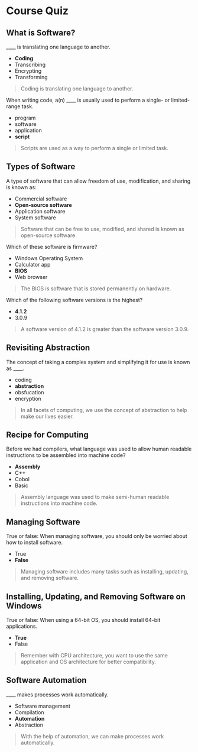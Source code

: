 # Course Quiz

## What is Software?

____ is translating one language to another.

* **Coding**
* Transcribing
* Encrypting
* Transforming

> Coding is translating one language to another.

When writing code, a(n) ____ is usually used to perform a single- or limited-range task.

* program
* software
* application
* **script**

> Scripts are used as a way to perform a single or limited task.

## Types of Software

A type of software that can allow freedom of use, modification, and sharing is known as:

* Commercial software
* **Open-source software**
* Application software
* System software

> Software that can be free to use, modified, and shared is known as open-source software.

Which of these software is firmware?

* Windows Operating System
* Calculator app
* **BIOS**
* Web browser

> The BIOS is software that is stored permanently on hardware.

Which of the following software versions is the highest?

* **4.1.2**
* 3.0.9

> A software version of 4.1.2 is greater than the software version 3.0.9.

## Revisiting Abstraction

The concept of taking a complex system and simplifying it for use is known as ____.

* coding
* **abstraction**
* obsfucation
* encryption

> In all facets of computing, we use the concept of abstraction to help make our lives easier.

## Recipe for Computing

Before we had compilers, what language was used to allow human readable instructions to be assembled into machine code?

* **Assembly**
* C++
* Cobol
* Basic

> Assembly language was used to make semi-human readable instructions into machine code.

## Managing Software

True or false: When managing software, you should only be worried about how to install software.

* True
* **False**

> Managing software includes many tasks such as installing, updating, and removing software.

## Installing, Updating, and Removing Software on Windows

True or false: When using a 64-bit OS, you should install 64-bit applications.

* **True**
* False

> Remember with CPU architecture, you want to use the same application and OS architecture for better compatibility.

## Software Automation

____ makes processes work automatically.

* Software management
* Compilation
* **Automation**
* Abstraction

> With the help of automation, we can make processes work automatically.